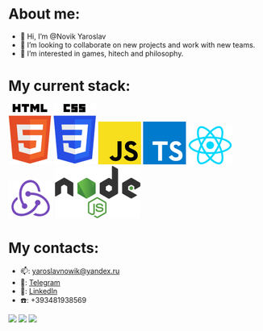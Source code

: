 # About me:
- 👋 Hi, I’m @Novik Yaroslav
- 💞️ I’m looking to collaborate on new projects and work with new teams.
- 👀 I’m interested in games, hitech and philosophy.

# My current stack:

![html5](https://github.com/NovikYaroslav/NovikYaroslav/blob/main/html-5.svg)
![css3](https://github.com/NovikYaroslav/NovikYaroslav/blob/main/css-3.svg)
![javascript](https://github.com/NovikYaroslav/NovikYaroslav/blob/main/javascript.svg)
![typescript](https://github.com/NovikYaroslav/NovikYaroslav/blob/main/typescript.svg)
![react](https://github.com/NovikYaroslav/NovikYaroslav/blob/main/react.svg)
![redux](https://github.com/NovikYaroslav/NovikYaroslav/blob/main/redux.svg)
![nodejs](https://github.com/NovikYaroslav/NovikYaroslav/blob/main/node-js.svg)

# My contacts: 
-  :mailbox:: yaroslavnowik@yandex.ru
-  :calling:: [Telegram](https://t.me/iKodzima)
-  :pencil:: [LinkedIn](https://www.linkedin.com/in/yaroslav-novik)
-  :telephone:: +393481938569



![](http://github-profile-summary-cards.vercel.app/api/cards/stats?username=NovikYaroslav&theme=github_dark)
![](http://github-profile-summary-cards.vercel.app/api/cards/repos-per-language?username=NovikYaroslav&theme=github_dark)
![](https://www.codewars.com/users/NovikYaroslav/badges/large)
<!-- ![](http://github-profile-summary-cards.vercel.app/api/cards/most-commit-language?username=NovikYaroslav&theme=github_dark) -->

<!---
NovikYaroslav/NovikYaroslav is a ✨ special ✨ repository because its `README.md` (this file) appears on your GitHub profile.
You can click the Preview link to take a look at your changes.
--->
